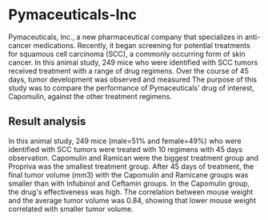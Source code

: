 # Pymaceuticals-Inc
Pymaceuticals, Inc., a new pharmaceutical company that specializes in anti-cancer medications.
Recently, it began screening for potential treatments for squamous cell carcinoma (SCC), a commonly occurring form of skin cancer.
In this animal study, 249 mice who were identified with SCC tumors received treatment with a range of drug regimens. Over the course of 45 days, tumor development was observed and measured
The purpose of this study was to compare the performance of Pymaceuticals’ drug of interest, Capomulin, against the other treatment regimens.
## Result analysis
In this animal study, 249 mice (male=51% and female=49%) who were identified with SCC tumors were treated with 10 regimens with 45 days observation. Capomulin and Ramican were the biggest treatment group and Propriva was the smallest treatment group.
After 45 days of treatment, the final tumor volume (mm3) with the Capomulin and Ramicane groups was smaller than with Infubinol and Ceftamin groups.
In the Capomulin group, the drug's effectiveness was high.
The correlation between mouse weight and the average tumor volume was 0.84, showing that lower mouse weight correlated with smaller tumor volume.

